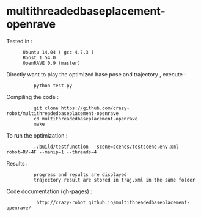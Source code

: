 multithreadedbaseplacement-openrave
==================

Tested in :

	      Ubuntu 14.04 ( gcc 4.7.3 )
	      Boost 1.54.0
	      OpenRAVE 0.9 (master)
         
              	      

Directly want to play the optimized base pose and trajectory , execute :

              python test.py


Compiling the code :

              git clone https://github.com/crazy-robot/multithreadedbaseplacement-openrave
              cd multithreadedbaseplacement-openrave
              make
              
To run the optimization :

              ./build/testfunction --scene=scenes/testscene.env.xml --robot=RV-4F --manip=1 --threads=4
              
              
Results :
    
              progress and results are displayed
              trajectory result are stored in traj.xml in the same folder


Code documentation (gh-pages) :

               http://crazy-robot.github.io/multithreadedbaseplacement-openrave/
               
